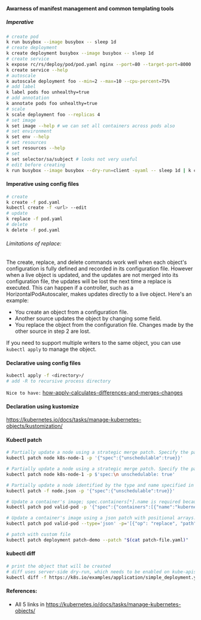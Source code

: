 #### Awarness of manifest management and common templating tools

##### Imperative

```sh
# create pod
k run busybox --image busybox -- sleep 1d
# create deployment
k create deployment busybox --image busybox -- sleep 1d
# create service
k expose rc/rs/deploy/pod/pod.yaml nginx --port=80 --target-port=8000
k create service --help
# autoscale
k autoscale deployment foo --min=2 --max=10 --cpu-percent=75%
# add label
k label pods foo unhealthy=true
# add annotation
k annotate pods foo unhealthy=true
# scale
k scale deployment foo --replicas 4
# set image
k set image --help # we can set all containers across pods also
# set environment
k set env --help
# set resources
k set resources --help
# set 
k set selector/sa/subject # looks not very useful
# edit before creating
k run busybox --image busybox --dry-run=client -oyaml -- sleep 1d | k create --edit -f -
```

#### Imperative using config files
```sh
# create
k create -f pod.yaml
kubectl create -f <url> --edit
# update
k replace -f pod.yaml
# delete
k delete -f pod.yaml
```

###### Limitations of replace:
The create, replace, and delete commands work well when each object's configuration is fully defined and recorded in its configuration file. However when a live object is updated, and the updates are not merged into its configuration file, the updates will be lost the next time a replace is executed. This can happen if a controller, such as a HorizontalPodAutoscaler, makes updates directly to a live object. Here's an example:

- You create an object from a configuration file.
- Another source updates the object by changing some field.
- You replace the object from the configuration file. Changes made by the other source in step 2 are lost.

If you need to support multiple writers to the same object, you can use `kubectl apply` to manage the object.

#### Declarative using config files
```sh
kubectl apply -f <directory>/
# add -R to recursive process directory
```

`Nice to have:` [how-apply-calculates-differences-and-merges-changes](https://kubernetes.io/docs/tasks/manage-kubernetes-objects/declarative-config/#how-apply-calculates-differences-and-merges-changes)

#### Declaration using kustomize

https://kubernetes.io/docs/tasks/manage-kubernetes-objects/kustomization/

#### Kubectl patch

```sh
# Partially update a node using a strategic merge patch. Specify the patch as JSON.
kubectl patch node k8s-node-1 -p '{"spec":{"unschedulable":true}}'

# Partially update a node using a strategic merge patch. Specify the patch as YAML.
kubectl patch node k8s-node-1 -p $'spec:\n unschedulable: true'

# Partially update a node identified by the type and name specified in "node.json" using strategic merge patch.
kubectl patch -f node.json -p '{"spec":{"unschedulable":true}}'

# Update a container's image; spec.containers[*].name is required because it's a merge key.
kubectl patch pod valid-pod -p '{"spec":{"containers":[{"name":"kubernetes-serve-hostname","image":"new image"}]}}'

# Update a container's image using a json patch with positional arrays.
kubectl patch pod valid-pod --type='json' -p='[{"op": "replace", "path": "/spec/containers/0/image", "value":"newimage"}]'

# patch with custom file
kubectl patch deployment patch-demo --patch "$(cat patch-file.yaml)"
```

#### kubectl diff
```sh
# print the object that will be created
# diff uses server-side dry-run, which needs to be enabled on kube-apiserver
kubectl diff -f https://k8s.io/examples/application/simple_deployment.yaml
```

#### References:
- All 5 links in https://kubernetes.io/docs/tasks/manage-kubernetes-objects/